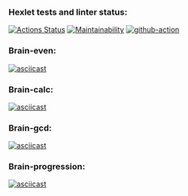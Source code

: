 ### Hexlet tests and linter status:
[![Actions Status](https://github.com/bolotovda/python-project-lvl1/workflows/hexlet-check/badge.svg)](https://github.com/bolotovda/python-project-lvl1/actions)
[![Maintainability](https://api.codeclimate.com/v1/badges/a99a88d28ad37a79dbf6/maintainability)](https://codeclimate.com/github/codeclimate/codeclimate/maintainability)
[![github-action](https://github.com/bolotovda/python-project-lvl1/actions/workflows/lint.yml/badge.svg)](https://github.com/bolotovda/python-project-lvl1/actions/workflows/lint.yml)

### Brain-even:
[![asciicast](https://asciinema.org/a/0rYpkL1YM102rTYMBqE8quePS.svg)](https://asciinema.org/a/0rYpkL1YM102rTYMBqE8quePS)

### Brain-calc:
[![asciicast](https://asciinema.org/a/xdHsnloCcdfUgJxEJcvbTeQnm.svg)](https://asciinema.org/a/xdHsnloCcdfUgJxEJcvbTeQnm)

### Brain-gcd:
[![asciicast](https://asciinema.org/a/9M9BGqMALv9lC5ME3V1C6d5nt.svg)](https://asciinema.org/a/9M9BGqMALv9lC5ME3V1C6d5nt)

### Brain-progression:
[![asciicast](https://asciinema.org/a/ZJe4NWjBg96iVqYcBeogq2j05.svg)](https://asciinema.org/a/ZJe4NWjBg96iVqYcBeogq2j05)